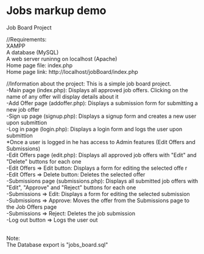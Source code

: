 # Jobs markup demo

Job Board Project <br />

//Requirements: <br />
XAMPP <br />
A database (MySQL) <br />
A web server runinng on localhost (Apache) <br />
Home page file: index.php <br />
Home page link: http://localhost/jobBoard/index.php <br />

//Information about the project:
This is a simple job board project. <br />
-Main page (index.php): Displays all approved job offers. Clicking on the name of any offer will display details about it <br />
-Add Offer page (addoffer.php): Displays a submission form for submitting a new job offer <br />
-Sign up page (signup.php): Displays a signup form and creates a new user upon submittion <br />
-Log in page (login.php): Displays a login form and logs the user upon submittion <br />
*Once a user is logged in he has access to Admin features (Edit Offers and Submissions) <br />
-Edit Offers page (edit.php): Displays all approved job offers with "Edit" and "Delete" buttons for each one <br />
-Edit Offers => Edit button: Displays a form for editing the selected offe r<br />
-Edit Offers => Delete button: Deletes the selected offer <br />
-Submissions page (submissions.php): Displays all submitted job offers with "Edit", "Approve" and "Reject" buttons for each one <br />
-Submissions => Edit: Displays a form for editing the selected submission <br />
-Submissions => Approve: Moves the offer from the Submissions page to the Job Offers page <br />
-Submissions => Reject: Deletes the job submission <br />
-Log out button => Logs the user out <br /> <br />

Note: <br />
The Database export is "jobs_board.sql" <br /> <br />
